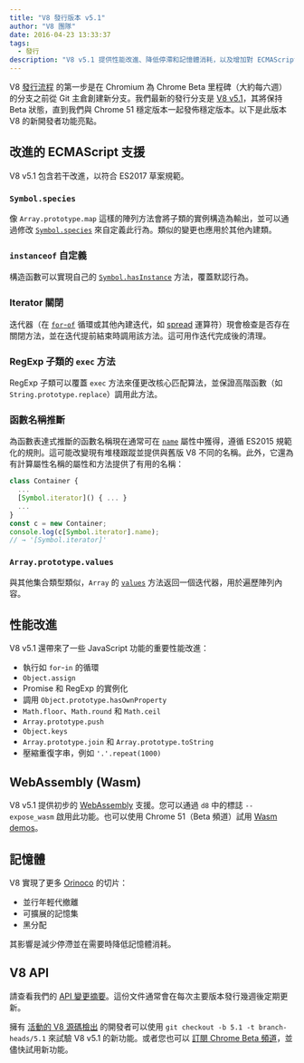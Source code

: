 ```yaml
---
title: "V8 發行版本 v5.1"
author: "V8 團隊"
date: 2016-04-23 13:33:37
tags:
  - 發行
description: "V8 v5.1 提供性能改進、降低停滯和記憶體消耗，以及增加對 ECMAScript 語言功能的支援。"
---
```

V8 [發行流程](/docs/release-process) 的第一步是在 Chromium 為 Chrome Beta 里程碑（大約每六週）的分支之前從 Git 主倉創建新分支。我們最新的發行分支是 [V8 v5.1](https://chromium.googlesource.com/v8/v8.git/+log/branch-heads/5.1)，其將保持 Beta 狀態，直到我們與 Chrome 51 穩定版本一起發佈穩定版本。以下是此版本 V8 的新開發者功能亮點。

<!--truncate-->
## 改進的 ECMAScript 支援

V8 v5.1 包含若干改進，以符合 ES2017 草案規範。

### `Symbol.species`

像 `Array.prototype.map` 這樣的陣列方法會將子類的實例構造為輸出，並可以通過修改 [`Symbol.species`](https://developer.mozilla.org/en-US/docs/Web/JavaScript/Reference/Global_Objects/Symbol/species) 來自定義此行為。類似的變更也應用於其他內建類。

### `instanceof` 自定義

構造函數可以實現自己的 [`Symbol.hasInstance`](https://developer.mozilla.org/en-US/docs/Web/JavaScript/Reference/Global_Objects/Symbol#Other_symbols) 方法，覆蓋默認行為。

### Iterator 關閉

迭代器（在 [`for`-`of`](https://developer.mozilla.org/en-US/docs/Web/JavaScript/Reference/Statements/for...of) 循環或其他內建迭代，如 [spread](https://developer.mozilla.org/en-US/docs/Web/JavaScript/Reference/Operators/Spread_operator) 運算符）現會檢查是否存在關閉方法，並在迭代提前結束時調用該方法。這可用作迭代完成後的清理。

### RegExp 子類的 `exec` 方法

RegExp 子類可以覆蓋 `exec` 方法來僅更改核心匹配算法，並保證高階函數（如 `String.prototype.replace`）調用此方法。

### 函數名稱推斷

為函數表達式推斷的函數名稱現在通常可在 [`name`](https://developer.mozilla.org/en-US/docs/Web/JavaScript/Reference/Global_Objects/Function/name) 屬性中獲得，遵循 ES2015 規範化的規則。這可能改變現有堆棧跟蹤並提供與舊版 V8 不同的名稱。此外，它還為有計算屬性名稱的屬性和方法提供了有用的名稱：

```js
class Container {
  ...
  [Symbol.iterator]() { ... }
  ...
}
const c = new Container;
console.log(c[Symbol.iterator].name);
// → '[Symbol.iterator]'
```

### `Array.prototype.values`

與其他集合類型類似，`Array` 的 [`values`](https://developer.mozilla.org/en-US/docs/Web/JavaScript/Reference/Global_Objects/Array/values) 方法返回一個迭代器，用於遍歷陣列內容。

## 性能改進

V8 v5.1 還帶來了一些 JavaScript 功能的重要性能改進：

- 執行如 `for`-`in` 的循環
- `Object.assign`
- Promise 和 RegExp 的實例化
- 調用 `Object.prototype.hasOwnProperty`
- `Math.floor`、`Math.round` 和 `Math.ceil`
- `Array.prototype.push`
- `Object.keys`
- `Array.prototype.join` 和 `Array.prototype.toString`
- 壓縮重復字串，例如 `'.'.repeat(1000)`

## WebAssembly (Wasm)

V8 v5.1 提供初步的 [WebAssembly](/blog/webassembly-experimental) 支援。您可以通過 `d8` 中的標誌 `--expose_wasm` 啟用此功能。也可以使用 Chrome 51（Beta 頻道）試用 [Wasm demos](https://webassembly.github.io/demo/)。

## 記憶體

V8 實現了更多 [Orinoco](/blog/orinoco) 的切片：

- 並行年輕代撤離
- 可擴展的記憶集
- 黑分配

其影響是減少停滯並在需要時降低記憶體消耗。

## V8 API

請查看我們的 [API 變更摘要](https://bit.ly/v8-api-changes)。這份文件通常會在每次主要版本發行幾週後定期更新。

擁有 [活動的 V8 源碼檢出](https://v8.dev/docs/source-code#using-git) 的開發者可以使用 `git checkout -b 5.1 -t branch-heads/5.1` 來試驗 V8 v5.1 的新功能。或者您也可以 [訂閱 Chrome Beta 頻道](https://www.google.com/chrome/browser/beta.html)，並儘快試用新功能。
